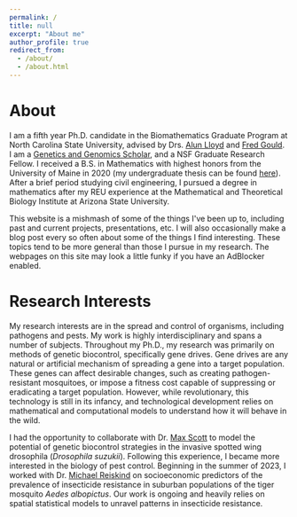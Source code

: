 ```yaml
---
permalink: /
title: null
excerpt: "About me"
author_profile: true
redirect_from: 
  - /about/
  - /about.html
---
```



<h1>
About
</h1>

<p> I am a fifth year Ph.D. candidate in the Biomathematics 
Graduate Program at North Carolina State University, advised by Drs.
<a href="http://alun.math.ncsu.edu/" target="_blank"  rel="noopener noreferrer">Alun Lloyd</a> 
and <a href="https://cals.ncsu.edu/entomology-and-plant-pathology/people/fgould/" target="_blank"  rel="noopener noreferrer">Fred Gould</a>. I am a <a href="https://gga.ncsu.edu/" target="_blank"  rel="noopener noreferrer">Genetics and Genomics Scholar</a>, 
and a NSF Graduate Research Fellow. I received a B.S. in 
Mathematics with highest honors from the University of Maine in 2020 (my undergraduate
thesis can be found <a href="https://digitalcommons.library.umaine.edu/honors/630/" target="_blank"  rel="noopener noreferrer">here</a>). After a brief period studying civil engineering, I pursued a degree in mathematics after my REU experience at the Mathematical and Theoretical Biology Institute at Arizona State University. 
</p> 


<p>
This website is a mishmash of some of the things I've been up to, including past and current projects,
presentations, etc. I will also occasionally make a blog post every so often about some of the things I find interesting. 
These topics tend to be more general than those I pursue in my research. The webpages on this site may look a little funky if you have an AdBlocker enabled. 
</p>

<h1>
Research Interests
</h1>

<p>
My research interests are in the spread and control of organisms, including pathogens and pests. My work is highly interdisciplinary and spans a number of subjects. Throughout my Ph.D., my research was primarily on methods of genetic biocontrol, specifically gene drives. Gene drives are any natural or artificial mechanism of spreading a gene into a target population. These genes can affect desirable changes, such as creating pathogen-resistant mosquitoes, or impose a fitness cost capable of suppressing or eradicating a target population. However, while revolutionary, this technology is still in its infancy, and technological development relies on mathematical and computational models to understand how it will behave in the wild. 
</p>

<p>
I had the opportunity to collaborate with Dr.
<a href="https://maxscottlab.wordpress.ncsu.edu/" target="_blank"  rel="noopener noreferrer">Max Scott</a> to model the potential of genetic biocontrol strategies in the invasive spotted wing drosophila (<i>Drosophila suzukii</i>). Following this experience, I became more interested in the biology of pest control. Beginning in the summer of 2023, I worked with Dr. 
<a href="https://cals.ncsu.edu/entomology-and-plant-pathology/people/mhreiski/" target="_blank"  rel="noopener noreferrer">Michael Reiskind</a> on socioeconomic predictors of the prevalence of insecticide resistance in suburban populations of the tiger mosquito <i>Aedes albopictus</i>. Our work is ongoing and heavily relies on spatial statistical models to unravel patterns in insecticide resistance.  
</p>

